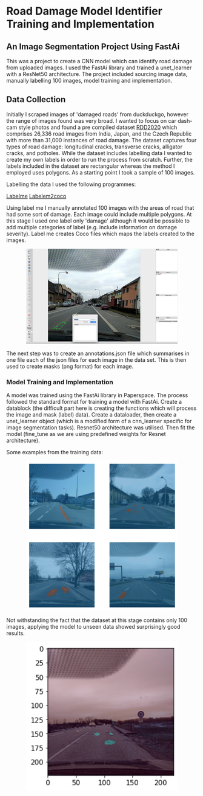 # Road Damage Model Identifier Training and Implementation
## An Image Segmentation Project Using FastAi

This was a project to create a CNN model which can identify road damage from uploaded images. I used the FastAi library and trained a unet_learner with a ResNet50 architecture. The project included sourcing image data, manually labelling 100 images, model training and implementation. 

## Data Collection
Initially I scraped images of 'damaged roads' from duckduckgo, however the range of images found was very broad. I wanted to focus on car dash-cam style photos and found a pre compiled dataset <a href="https://www.sciencedirect.com/science/article/pii/S2352340921004170" target="_blank"> RDD2020</a> which comprises 26,336 road images from India, Japan, and the Czech Republic with more than 31,000 instances of road damage. The dataset captures four types of road damage: longitudinal cracks, transverse cracks, alligator cracks, and potholes. While the dataset includes labelling data I wanted to create my own labels in order to run the process from scratch. Further, the labels included in the dataset are rectangular whereas the method I employed uses polygons. As a starting point I took a sample of 100 images. 




Labelling the data I used the following programmes:

<a href="https://github.com/wkentaro/labelme" target="_blank"> Labelme</a>
<a href="https://github.com/fcakyon/labelme2coco" target="_blank"> Labelem2coco</a>

Using label me I manually annotated 100 images with the areas of road that had some sort of damage. Each image could include multiple polygons. At this stage I used one label only 'damage' although it would be possible to add multiple categories of label (e.g. include information on damage severity). Label me creates Coco files which maps the labels created to the images. 

<p align="center">
  <img src="https://github.com/stuartlee165/road_damage/blob/main/notebooks/images/labelme.jpg" width="400"/>
</p>

The next step was to create an annotations.json file which summarises in one file each of the json files for each image in the data set. This is then used to create masks (png format) for each image.


### Model Training and Implementation
A model was trained using the FastAi library in Paperspace. The process followed the standard format for training a model with FastAi. Create a datablock (the difficult part here is creating the functions which will process the image and mask (label) data). Create a dataloader, then create a unet_learner object (which is a modified form of a cnn_learner specific for image segmentation tasks). Resnet50 architecture was utilised. Then fit the model (fine_tune as we are using predefined weights for Resnet architecture). 

Some examples from the training data:
<p align="center">
  <img src="https://github.com/stuartlee165/road_damage/blob/main/notebooks/images/mask.png" width="400"/>
</p>

Not withstanding the fact that the dataset at this stage contains only 100 images, applying the model to unseen data showed surprisingly good results. 

<p align="center">
  <img src="https://github.com/stuartlee165/road_damage/blob/main/notebooks/images/test.png" width="400"/>
</p>



